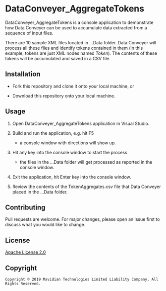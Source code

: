 # DataConveyer_AggregateTokens

DataConveyer_AggregateTokens is a console application to demonstrate how Data Conveyer can be
used to accumulate data extracted from a sequence of input files.

There are 10 sample XML files located in ...Data folder. Data Conveyer will process all these
files and identify tokens contained in them (in this example, tokens are just XML nodes named *Token*). The
 contents of these tokens will be accumulated and saved in a CSV file. 

## Installation

* Fork this repository and clone it onto your local machine, or

* Download this repository onto your local machine.

## Usage

1. Open DataConveyer_AggregateTokens application in Visual Studio.

2. Build and run the application, e.g. hit F5

    - a console window with directions will show up.

3. Hit any key into the console window to start the process

    - the files in the ...Data folder will get processed as reported in the console window.

4. Exit the application, hit Enter key into the console window.

5. Review the contents of the TokenAggregates.csv file that Data Conveyer placed in the ...Data folder.

## Contributing

Pull requests are welcome. For major changes, please open an issue first to discuss what you would like to change.

## License

[Apache License 2.0](https://choosealicense.com/licenses/apache-2.0/)

## Copyright

```
Copyright © 2019 Mavidian Technologies Limited Liability Company. All Rights Reserved.
```
